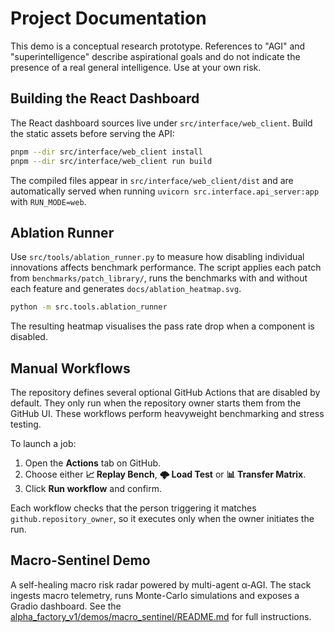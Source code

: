 # Project Documentation

This demo is a conceptual research prototype. References to "AGI" and
"superintelligence" describe aspirational goals and do not indicate the
presence of a real general intelligence. Use at your own risk.

## Building the React Dashboard

The React dashboard sources live under `src/interface/web_client`. Build the static assets before serving the API:

```bash
pnpm --dir src/interface/web_client install
pnpm --dir src/interface/web_client run build
```

The compiled files appear in `src/interface/web_client/dist` and are automatically served when running `uvicorn src.interface.api_server:app` with `RUN_MODE=web`.

## Ablation Runner

Use `src/tools/ablation_runner.py` to measure how disabling individual innovations affects benchmark performance. The script applies each patch from `benchmarks/patch_library/`, runs the benchmarks with and without each feature and generates `docs/ablation_heatmap.svg`.

```bash
python -m src.tools.ablation_runner
```

The resulting heatmap visualises the pass rate drop when a component is disabled.

## Manual Workflows

The repository defines several optional GitHub Actions that are disabled by
default. They only run when the repository owner starts them from the GitHub
UI. These workflows perform heavyweight benchmarking and stress testing.

To launch a job:

1. Open the **Actions** tab on GitHub.
2. Choose either **📈 Replay Bench**, **🌩 Load Test** or **📊 Transfer Matrix**.
3. Click **Run workflow** and confirm.

Each workflow checks that the person triggering it matches
`github.repository_owner`, so it executes only when the owner initiates the
run.

## Macro-Sentinel Demo

A self-healing macro risk radar powered by multi-agent α‑AGI. The stack ingests
macro telemetry, runs Monte-Carlo simulations and exposes a Gradio dashboard.
See the [alpha_factory_v1/demos/macro_sentinel/README.md](../alpha_factory_v1/demos/macro_sentinel/README.md)
for full instructions.
